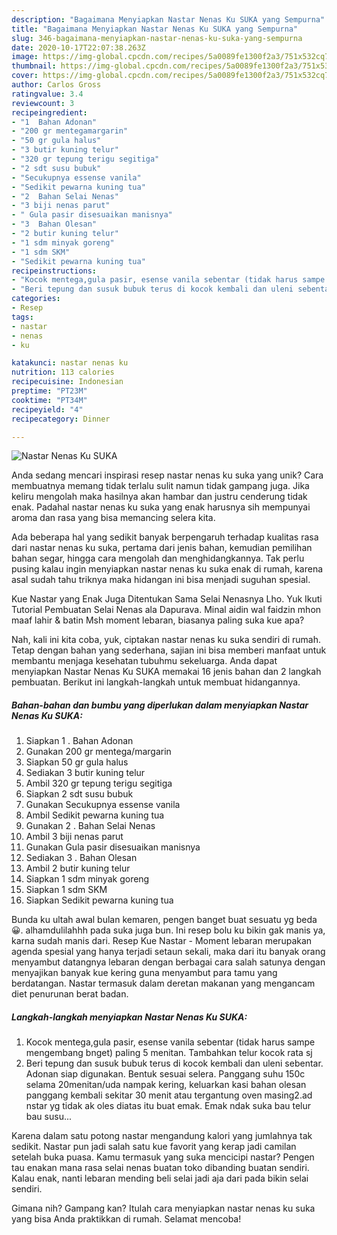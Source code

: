 ```yaml
---
description: "Bagaimana Menyiapkan Nastar Nenas Ku SUKA yang Sempurna"
title: "Bagaimana Menyiapkan Nastar Nenas Ku SUKA yang Sempurna"
slug: 346-bagaimana-menyiapkan-nastar-nenas-ku-suka-yang-sempurna
date: 2020-10-17T22:07:38.263Z
image: https://img-global.cpcdn.com/recipes/5a0089fe1300f2a3/751x532cq70/nastar-nenas-ku-suka-foto-resep-utama.jpg
thumbnail: https://img-global.cpcdn.com/recipes/5a0089fe1300f2a3/751x532cq70/nastar-nenas-ku-suka-foto-resep-utama.jpg
cover: https://img-global.cpcdn.com/recipes/5a0089fe1300f2a3/751x532cq70/nastar-nenas-ku-suka-foto-resep-utama.jpg
author: Carlos Gross
ratingvalue: 3.4
reviewcount: 3
recipeingredient:
- "1  Bahan Adonan"
- "200 gr mentegamargarin"
- "50 gr gula halus"
- "3 butir kuning telur"
- "320 gr tepung terigu segitiga"
- "2 sdt susu bubuk"
- "Secukupnya essense vanila"
- "Sedikit pewarna kuning tua"
- "2  Bahan Selai Nenas"
- "3 biji nenas parut"
- " Gula pasir disesuaikan manisnya"
- "3  Bahan Olesan"
- "2 butir kuning telur"
- "1 sdm minyak goreng"
- "1 sdm SKM"
- "Sedikit pewarna kuning tua"
recipeinstructions:
- "Kocok mentega,gula pasir, esense vanila sebentar (tidak harus sampe mengembang bnget) paling 5 menitan. Tambahkan telur kocok rata sj"
- "Beri tepung dan susuk bubuk terus di kocok kembali dan uleni sebentar. Adonan siap digunakan. Bentuk sesuai selera. Panggang suhu 150c selama 20menitan/uda nampak kering, keluarkan kasi bahan olesan panggang kembali sekitar 30 menit atau tergantung oven masing2.ad nstar yg tidak ak oles diatas itu buat emak. Emak ndak suka bau telur bau susu..."
categories:
- Resep
tags:
- nastar
- nenas
- ku

katakunci: nastar nenas ku 
nutrition: 113 calories
recipecuisine: Indonesian
preptime: "PT23M"
cooktime: "PT34M"
recipeyield: "4"
recipecategory: Dinner

---
```



![Nastar Nenas Ku SUKA](https://img-global.cpcdn.com/recipes/5a0089fe1300f2a3/751x532cq70/nastar-nenas-ku-suka-foto-resep-utama.jpg)

Anda sedang mencari inspirasi resep nastar nenas ku suka yang unik? Cara membuatnya memang tidak terlalu sulit namun tidak gampang juga. Jika keliru mengolah maka hasilnya akan hambar dan justru cenderung tidak enak. Padahal nastar nenas ku suka yang enak harusnya sih mempunyai aroma dan rasa yang bisa memancing selera kita.

Ada beberapa hal yang sedikit banyak berpengaruh terhadap kualitas rasa dari nastar nenas ku suka, pertama dari jenis bahan, kemudian pemilihan bahan segar, hingga cara mengolah dan menghidangkannya. Tak perlu pusing kalau ingin menyiapkan nastar nenas ku suka enak di rumah, karena asal sudah tahu triknya maka hidangan ini bisa menjadi suguhan spesial.

Kue Nastar yang Enak Juga Ditentukan Sama Selai Nenasnya Lho. Yuk Ikuti Tutorial Pembuatan Selai Nenas ala Dapurava. Minal aidin wal faidzin mhon maaf lahir &amp; batin Msh moment lebaran, biasanya paling suka kue apa?


Nah, kali ini kita coba, yuk, ciptakan nastar nenas ku suka sendiri di rumah. Tetap dengan bahan yang sederhana, sajian ini bisa memberi manfaat untuk membantu menjaga kesehatan tubuhmu sekeluarga. Anda dapat menyiapkan Nastar Nenas Ku SUKA memakai 16 jenis bahan dan 2 langkah pembuatan. Berikut ini langkah-langkah untuk membuat hidangannya.

<!--inarticleads1-->

##### Bahan-bahan dan bumbu yang diperlukan dalam menyiapkan Nastar Nenas Ku SUKA:

1. Siapkan 1 . Bahan Adonan
1. Gunakan 200 gr mentega/margarin
1. Siapkan 50 gr gula halus
1. Sediakan 3 butir kuning telur
1. Ambil 320 gr tepung terigu segitiga
1. Siapkan 2 sdt susu bubuk
1. Gunakan Secukupnya essense vanila
1. Ambil Sedikit pewarna kuning tua
1. Gunakan 2 . Bahan Selai Nenas
1. Ambil 3 biji nenas parut
1. Gunakan  Gula pasir disesuaikan manisnya
1. Sediakan 3 . Bahan Olesan
1. Ambil 2 butir kuning telur
1. Siapkan 1 sdm minyak goreng
1. Siapkan 1 sdm SKM
1. Siapkan Sedikit pewarna kuning tua


Bunda ku ultah awal bulan kemaren, pengen banget buat sesuatu yg beda😀. alhamdulilahhh pada suka juga bun. Ini resep bolu ku bikin gak manis ya, karna sudah manis dari. Resep Kue Nastar - Moment lebaran merupakan agenda spesial yang hanya terjadi setaun sekali, maka dari itu banyak orang menyambut datangnya lebaran dengan berbagai cara salah satunya dengan menyajikan banyak kue kering guna menyambut para tamu yang berdatangan. Nastar termasuk dalam deretan makanan yang mengancam diet penurunan berat badan. 

<!--inarticleads2-->

##### Langkah-langkah menyiapkan Nastar Nenas Ku SUKA:

1. Kocok mentega,gula pasir, esense vanila sebentar (tidak harus sampe mengembang bnget) paling 5 menitan. Tambahkan telur kocok rata sj
1. Beri tepung dan susuk bubuk terus di kocok kembali dan uleni sebentar. Adonan siap digunakan. Bentuk sesuai selera. Panggang suhu 150c selama 20menitan/uda nampak kering, keluarkan kasi bahan olesan panggang kembali sekitar 30 menit atau tergantung oven masing2.ad nstar yg tidak ak oles diatas itu buat emak. Emak ndak suka bau telur bau susu...


Karena dalam satu potong nastar mengandung kalori yang jumlahnya tak sedikit. Nastar pun jadi salah satu kue favorit yang kerap jadi camilan setelah buka puasa. Kamu termasuk yang suka mencicipi nastar? Pengen tau enakan mana rasa selai nenas buatan toko dibanding buatan sendiri. Kalau enak, nanti lebaran mending beli selai jadi aja dari pada bikin selai sendiri. 

Gimana nih? Gampang kan? Itulah cara menyiapkan nastar nenas ku suka yang bisa Anda praktikkan di rumah. Selamat mencoba!
